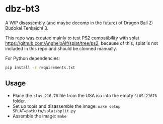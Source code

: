 # dbz-bt3

A WIP disassembly (and maybe decomp in the future) of Dragon Ball Z: Budokai Tenkaichi 3.

This repo was created mainly to test PS2 compatibility with splat <https://github.com/AngheloAlf/splat/tree/ps2>, because of this, splat is not included in this repo and should be clonned manually.

For Python dependencies:

```bash
pip install -r requirements.txt
```

## Usage

- Place the `slus_216.78` file from the USA iso into the empty `SLUS_21678` folder.
- Set up tools and disassemble the image: `make setup SPLAT=path/to/splat/split.py`
- Assemble the image: `make`

